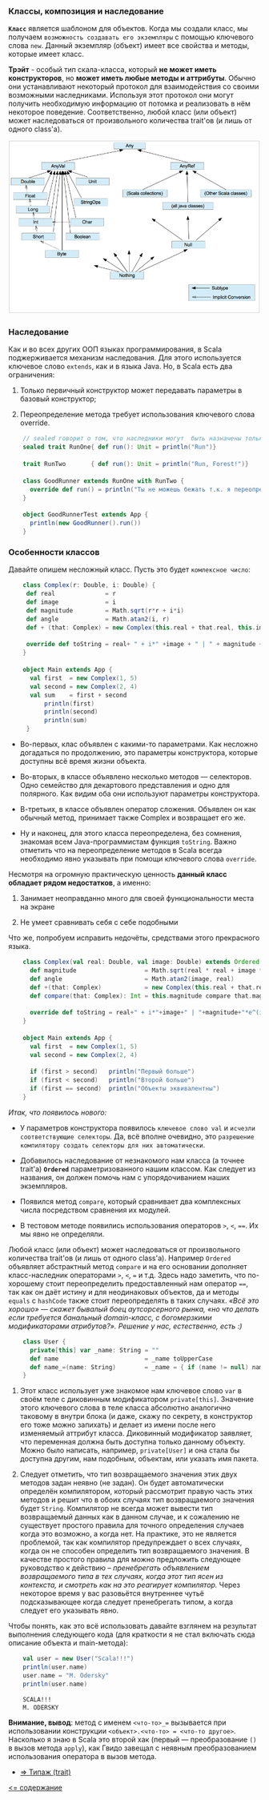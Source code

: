 ### Классы, композиция и наследование

**`Класс`** является шаблоном для объектов. Когда мы создали класс, мы получаем `возможность создавать его экземпляры` с 
помощью ключевого слова `new`. Данный экземпляр (объект) имеет все свойства и методы, которые имеет класс.

**Трэйт** - особый тип скала-класса, который **не может иметь конструкторов**, но **может иметь любые методы и аттрибуты**. 
Обычно они устанавливают некоторый протокол для взаимодействия со своими возможными наследниками. 
Используя этот протокол они могут получить необходимую информацию от потомка и реализовать в нём некоторое поведение. 
Соответственно, любой класс (или объект) может наследоваться от произвольного количества trait'ов (и лишь от одного class'а).

![alt text](https://github.com/steklopod/Functions/blob/master/src/main/resources/classes_ier.png "scala_classes")

### Наследование

Как и во всех других ООП языках программирования, в Scala поджерживается механизм наследования. 
Для этого используется ключевое слово `extends`, как и в языка Java.
Но, в Scala есть два ограничения:

1. Только первичный конструктор может передавать параметры в базовый конструктор;

2. Переопределение метода требует использования ключевого слова override.

<!-- code -->
```scala
    // sealed говорит о том, что наследники могут  быть назначены только в этом же классе
    sealed trait RunOne{ def run(): Unit = println("Run")}
    
    trait RunTwo       { def run(): Unit = println("Run, Forest!")}
    
    class GoodRunner extends RunOne with RunTwo {
      override def run() = println("Ты не можешь бежать т.к. я переопределил эту функцию :-)")
    }
    
    object GoodRunnerTest extends App {
      println(new GoodRunner().run())
    }
```

### Особенности классов

Давайте опишем несложный класс. Пусть это будет `комлексное число`:

<!-- code -->
```scala
    class Complex(r: Double, i: Double) {
     def real              = r
     def image             = i
     def magnitude         = Math.sqrt(r*r + i*i)
     def angle             = Math.atan2(i, r)
     def + (that: Complex) = new Complex(this.real + that.real, this.image + that.image)
     
     override def toString = real+ " + i*" +image + " | " + magnitude + "*e^(i*" + angle + "))"
    }
    
    object Main extends App {
      val first  = new Complex(1, 5)
      val second = new Complex(2, 4)
      val sum    = first + second
          println(first)
          println(second)
          println(sum)
     }
```
* Во-первых, клас объявлен с какими-то параметрами. Как несложно догадаться по продолжению, это параметры конструктора, 
которые доступны всё время жизни объекта.

* Во-вторых, в классе объявлено несколько методов — селекторов. Одно семейство для декартового представления и одно для полярного. 
Как видим оба они используют параметры конструктора.

* В-третьих, в классе объявлен оператор сложения. Объявлен он как обычный метод, принимает также Complex и возвращает его же.

* Ну и наконец, для этого класса переопределена, без сомнения, знакомая всем Java-программистам функция `toString`. 
Важно отметить что на переопределение методов в Scala всегда необходимо явно указывать при помощи ключевого слова `override`.

Несмотря на огромную практическую ценность **данный класс обладает рядом недостатков**, а именно:

1. Занимает неоправданно много для своей функциональности места на экране

2. Не умеет сравнивать себя с себе подобными

Что же, попробуем исправить недочёты, средствами этого прекрасного языка.

<!-- code -->
```scala
    class Complex(val real: Double, val image: Double) extends Ordered[Complex] {
      def magnitude                   = Math.sqrt(real * real + image * image)
      def angle                       = Math.atan2(image, real)
      def +(that: Complex)            = new Complex(this.real + that.real, this.image + that.image)
      def compare(that: Complex): Int = this.magnitude compare that.magnitude
  
      override def toString = real+" + i*"+image+" | "+magnitude+"*e^(i*"+angle+"))"
    }
    
    object Main extends App {
      val first  = new Complex(1, 5)
      val second = new Complex(2, 4)
    
      if (first > second)   println("Первый больше")
      if (first < second)   println("Второй больше")
      if (first == second)  println("Объекты эквивалентны")
    }
```

_Итак, что появилось нового:_
* У параметров конструктора появилось `ключевое слово val` и `исчезли соответствующие селекторы`. 
Да, всё вполне очевидно, это `разрешение компилятору создать селекторы для них автоматически`.

* Добавилось наследование от незнакомого нам класса (а точнее trait'а) **`Ordered`** параметризованного 
нашим классом. Как следует из названия, он должен помочь нам с упорядочиванием наших экземпляров.

* Появился метод `compare`, который сравнивает два комплексных числа посредством сравнения их модулей.

* В тестовом методе появились использования операторов `>`, `<`, `==`. Их мы явно не определяли.

Любой класс (или объект) может наследоваться от произвольного количества trait'ов (и лишь от одного class'а). 
Например `Ordered` объявляет абстрактный метод `compare` и на его основании дополняет класс-наследник операторами `>`, `<`, `=` и т.д.
 Здесь надо заметить, что по-хорошему стоит переопределить предоставленный нам оператор `==`, так как он даёт истину и 
 для неодинаковых объектов, да и методы `equals` с `hashCode` также стоит переопределять в таких случаях.
_«Всё это хорошо» — скажет бывалый боец аутсорсерного рынка, «но что делать если требуется банальный domain-класс, 
с богомерзкими модификаторами атрибутов?».
Решение у нас, естественно, есть :)_

<!-- code -->
```scala
    class User {
      private[this] var _name: String = ""
      def name                        = _name toUpperCase
      def name_=(name: String)        = _name = { if (name != null) name else "" }
    }
```

1. Этот класс использует уже знакомое нам ключевое слово `var` в своём теле с диковинным модификатором `private[this]`. 
Значение этого ключевого слова в теле класса абсолютно аналогично таковому в внутри блока 
(и даже, скажу по секрету, в конструктор его тоже можно запихать) и делает из имени после него изменяемый аттрибут класса. 
Диковинный модификатор заявляет, что переменная должна быть доступна только данному объекту. Можно было написать, 
например, `private[User]` и она стала бы доступна другим, нам подобным, объектам, или указать имя пакета.

2. Следует отметить, что тип возвращаемого значения этих двух методов задан неявно (не задан). 
Он будет автоматически определён компилятором, который рассмотрит правую часть этих методов и решит что в обоих 
случаях тип возвращаемого значения будет `String`. Компилятор не всегда может вывести тип возвращаемый данных как в 
данном случае, и к сожалению не существует простого правила для точного определения случаев когда это возможно, а когда нет. 
На практике, это не является проблемой, так как компилятор предупреждает о всех случаях, когда он не способен 
определить тип возвращаемого значения. В качестве простого правила для можно предложить следующее руководство к действию –
 _пренебрегать объявлением возвращаемого типа в тех случаях, когда этот тип ясен из контекста, и смотреть как на это
  реагирует компилятор._ Через некоторое время у вас разовьётся внутреннее чутьё подсказывающее когда следует 
  пренебрегать типом, а когда следует его указывать явно.
  
Чтобы понять, как это всё использовать давайте взглянем на результат выполнения следующего 
кода (для краткости я не стал включать сюда описание объекта и main-метода):

<!-- code -->
```scala
    val user = new User("Scala!!!")
    println(user.name)
    user.name = "M. Odersky"
    println(user.name)
```

<!-- code -->
```sbtshell
    SCALA!!!
    M. ODERSKY
```

**Внимание, вывод**: метод с именем `<что-то>_=` вызывается при использовании конструкции `<объект>.<что-то> = <что-то другое>`. 
Насколько я знаю в Scala это второй хак (первый — преобразование `()` в вызов метода `apply`), как Гвидо завещал c 
неявным преобразованием использования оператора в вызов метода.

* [=> Типаж (trait)](https://github.com/steklopod/Functions/blob/master/src/main/resources/traits.md)

[<= содержание](https://github.com/steklopod/Functions/blob/master/readme.md)